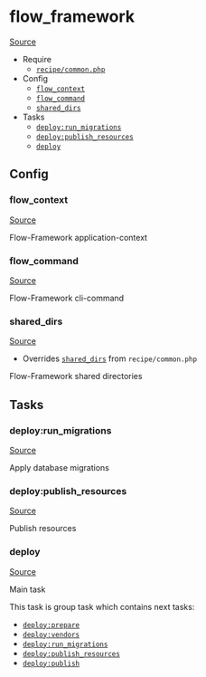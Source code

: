 <!-- DO NOT EDIT THIS FILE! -->
<!-- Instead edit recipe/flow_framework.php -->
<!-- Then run bin/docgen -->

# flow_framework

[Source](/recipe/flow_framework.php)



* Require
  * [`recipe/common.php`](/docs/recipe/common.md)
* Config
  * [`flow_context`](#flow_context)
  * [`flow_command`](#flow_command)
  * [`shared_dirs`](#shared_dirs)
* Tasks
  * [`deploy:run_migrations`](#deployrun_migrations)
  * [`deploy:publish_resources`](#deploypublish_resources)
  * [`deploy`](#deploy)

## Config
### flow_context
[Source](/recipe/flow_framework.php#L7)

Flow-Framework application-context

### flow_command
[Source](/recipe/flow_framework.php#L10)

Flow-Framework cli-command

### shared_dirs
[Source](/recipe/flow_framework.php#L13)

* Overrides [`shared_dirs`](/docs/recipe/common.md#shared_dirs) from `recipe/common.php`

Flow-Framework shared directories


## Tasks
### deploy:run_migrations
[Source](/recipe/flow_framework.php#L22)

Apply database migrations

### deploy:publish_resources
[Source](/recipe/flow_framework.php#L29)

Publish resources

### deploy
[Source](/recipe/flow_framework.php#L36)

Main task

This task is group task which contains next tasks:
* [`deploy:prepare`](/docs/recipe/common.md#deployprepare)
* [`deploy:vendors`](/docs/recipe/deploy/vendors.md#deployvendors)
* [`deploy:run_migrations`](/docs/recipe/flow_framework.md#deployrun_migrations)
* [`deploy:publish_resources`](/docs/recipe/flow_framework.md#deploypublish_resources)
* [`deploy:publish`](/docs/recipe/common.md#deploypublish)


